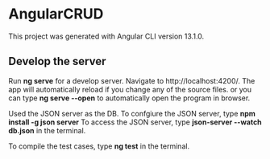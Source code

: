 # AngularCRUD

This project was generated with Angular CLI version 13.1.0.

<h2>Develop the server</h2>

Run <b>ng serve</b> for a develop server. Navigate to http://localhost:4200/. The app will automatically reload if you change any of the source files. or you can type <b>ng serve --open</b> to automatically open the program in browser.

Used the JSON server as the DB.
To confgiure the JSON server,
  type <b>npm install -g json server</b>
To access the JSON server,
type <b> json-server --watch db.json</b> in the terminal.

To compile the test cases, 
type <b>ng test</b> in the terminal.
